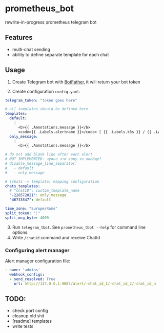 # prometheus_bot

rewrite-in-progress prometheus telegram bot

## Features
- multi-chat sending
- ability to define separate template for each chat

## Usage

1. Create Telegram bot with [BotFather](https://t.me/BotFather), it will return your bot token

2. Create configuration `config.yaml`:

```yml
telegram_token: "token goes here"

# all templates should be defined here
templates:
  default:
    |
      <b>{{ .Annotations.message }}</b>
      <code>{{ .Labels.alertname }}</code> [ {{ .Labels.k8s }} / {{ .Labels.severity }} ]
  only_message:
    |
      <b>{{ .Annotations.message }}</b>

# do not add blank line after each alert
# NOT IMPLEMENTED: нужно это кому-то вообще?
# disable_message_line_separator:
#   - default
#   - only_message

# (chats -> template) mapping configuration
chats_templates:
  # "chatID": custom_template_name
  "-228572021": only_message
  "46733847": default

time_zone: "Europe/Rome"
split_token: "|"    
split_msg_byte: 4000
```

3. Run ```telegram_tbot```. See ```prometheus_tbot --help``` for command line options
4. Write `/chatid` command and receive ChatId

### Configuring alert manager

Alert manager configuration file:

```yml
- name: 'admins'
  webhook_configs:
  - send_resolved: True
    url: http://127.0.0.1:9087/alert/-chat_id_1/-chat_id_2/-chat_id_n
```

## TODO:
- check port config
- cleanup old shit
- [readme] templates
- write tests